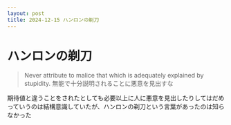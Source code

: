 ```yaml
---
layout: post
title: 2024-12-15 ハンロンの剃刀
---
```


# ハンロンの剃刀

> Never attribute to malice that which is adequately explained by stupidity.
無能で十分説明されることに悪意を見出すな

期待値と違うことをされたとしても必要以上に人に悪意を見出したりしてはだめっていうのは結構意識していたが、ハンロンの剃刀という言葉があったのは知らなかった
